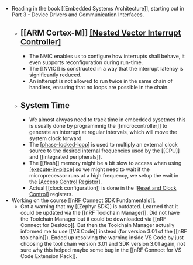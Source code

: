 - Reading in the book [[Embedded Systems Architecture]], starting out in Part 3 - Device Drivers and Communication Interfaces.
	- ## [[ARM Cortex-M]] [[Nested Vector Interrupt Controller]](NVIC)
		- The NVIC enables us to configure how interrupts shall behave, it even supports reconfiguration during run-time.
		- The [[NVIC]] is constructed in a way that the interrupt latency is significantly reduced.
		- An intterupt is not allowed to run twice in the same chain of handlers, ensuring that no loops are possible in the chain.
	- ## System Time
		- We almost alwyas need to track time in embedded sysetmes this is usually done by programmnig the [[microcontroller]] to generate an interrupt at regular intervals, which will move the system clock forward.
		- The [[phase-locked-loop]](PLL) is used to multiply an external clock source to the desired internal frequencies used by the [[CPU]] and [[integrated peripherals]].
		- The [[flash]] memory might be a bit slow to access when using [[execute-in-place]](XIP) so we might need to wait if the microprecessor runs at a high frequency, we setup the wait in the [[Access Control Register]](ACR).
		- Actual [[clock configuration]] is done in the [[Reset and Clock Control]](RCC) registers.
- Working on the course [[nRF Connect SDK Fundamentals]].
	- Got a warning that my [[Zephyr SDK]] is outdated. Learned that it could be updated via the [[nRF Toolchain Manager]]. Did not have the Toolchain Manager but it could be downloaded via [[nRF Connect for Desktop]]. But then the Toolchain Manager actually informed me to use [[VS Code]] instead (for version 3.01 of the [[nRF toolchain]]). Ended up resolving the warning inside VS Code by just choosing the tool chain version 3.01 and SDK version 3.01 again, not sure why this helped maybe some bug in the [[nRF Connect for VS Code Extension Pack]].